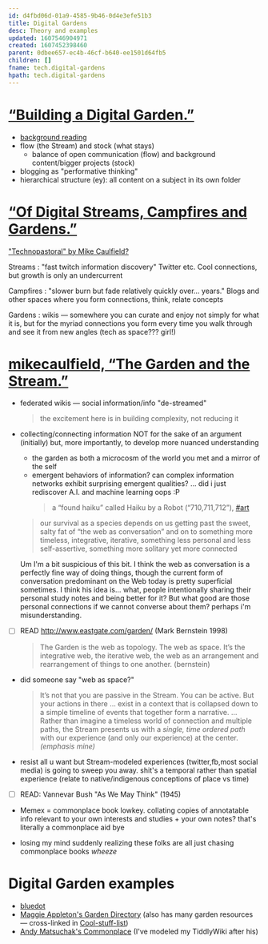 ```yaml
---
id: d4fbd06d-01a9-4585-9b46-0d4e3efe51b3
title: Digital Gardens
desc: Theory and examples
updated: 1607546904971
created: 1607452398460
parent: 0dbee657-ec4b-46cf-b640-ee1501d64fb5
children: []
fname: tech.digital-gardens
hpath: tech.digital-gardens
---
```

# [“Building a Digital Garden.”](http://tomcritchlow.com/2019/02/17/building-digital-garden/)

- [background reading](d4fbd06d-01a9-4585-9b46-0d4e3efe51b3#head2)
- flow (the Stream) and stock (what stays)
  - balance of open communication (flow) and background content/bigger projects (stock)
- blogging as "performative thinking"
- hierarchical structure (ey): all content on a subject in its own folder

# [“Of Digital Streams, Campfires and Gardens.”](http://tomcritchlow.com/2018/10/10/of-gardens-and-wikis/)

["Technopastoral" by Mike Caulfield?](d4fbd06d-01a9-4585-9b46-0d4e3efe51b3#head3)

Streams
: "fast twitch information discovery" Twitter etc. Cool connections, but growth is only an undercurrent

Campfires
: "slower burn but fade relatively quickly over... years." Blogs and other spaces where you form connections, think, relate concepts

Gardens
: wikis — somewhere you can curate and enjoy not simply for what it is, but for the myriad connections you form every time you walk through and see it from new angles (tech as space??? girl!)

# [mikecaulfield, “The Garden and the Stream.”](https://hapgood.us/2015/10/17/the-garden-and-the-stream-a-technopastoral/)

- federated wikis — social information/info "de-streamed"
  > the excitement here is in building complexity, not reducing it

- collecting/connecting information NOT for the sake of an argument (initially) but, more importantly, to develop more nuanced understanding

  - the garden as both a microcosm of the world you met and a mirror of the self
  - emergent behaviors of information? can complex information networks exhibit surprising emergent qualities? ... did i just rediscover A.I. and machine learning oops :P 
    > a “found haiku” called Haiku by a Robot (“710,711,712”), [#art](42a48e20-119a-440b-a4be-4981182ebab8)

  > our survival as a species depends on us getting past the sweet, salty fat of “the web as conversation” and on to something more timeless, integrative, iterative, something less personal and less self-assertive, something more solitary yet more connected

   Um I'm a bit suspicious of this bit. I think the web as conversation is a perfectly fine way of doing things, though the current form of conversation predominant on the Web today is pretty superficial sometimes. I think his idea is... what, people intentionally sharing their personal study notes and being better for it? But what good are those personal connections if we cannot converse about them? perhaps i'm misunderstanding.

- [ ] READ <http://www.eastgate.com/garden/> (Mark Bernstein 1998)
  > The Garden is the web as topology. The web as space. It’s the integrative web, the iterative web, the web as an arrangement and rearrangement of things to one another. (bernstein)

- did someone say "web as space?"
  > It’s not that you are passive in the Stream. You can be active. But your actions in there ... exist in a context that is collapsed down to a simple timeline of events that together form a narrative.
  > ... Rather than imagine a timeless world of connection and multiple paths, the Stream presents us with a _single, time ordered path_ with our experience (and only our experience) at the center. _(emphasis mine)_

- resist all u want but Stream-modeled experiences (twitter,fb,most social media) is going to sweep you away. shit's a temporal rather than spatial experience (relate to native/indigenous conceptions of place vs time)

- [ ] READ: Vannevar Bush "As We May Think" (1945)

- Memex = commonplace book lowkey. collating copies of annotatable info relevant to your own interests and studies + your own notes? that's literally a commonplace aid bye

- losing my mind suddenly realizing these folks are all just chasing commonplace books _wheeze_

# Digital Garden examples

- [bluedot](https://bluedot.neocities.org/)
- [Maggie Appleton's Garden Directory](https://github.com/MaggieAppleton/digital-gardeners#digital-garden-directory) (also has many garden resources — cross-linked in [Cool-stuff-list](6d32f4fd-97b2-4c2e-b30f-7d2cc2f98340))
- [Andy Matsuchak's Commonplace](https://notes.andymatuschak.org/) (I've modeled my TiddlyWiki after his)

